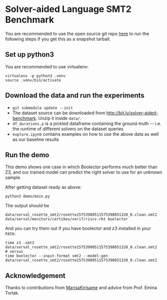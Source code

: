 # Solver-aided Language SMT2 Benchmark

You are recommended to use the open source git repo
[here](https://github.com/izgzhen/solver-aided-lang-smt2-benchmark)
to run the following steps
if you get this as a snapshot tarball.

## Set up python3

You are recommended to use virtualenv:

```
virtualenv -p python3 .venv
source .venv/bin/activate
```

## Download the data and run the experiments

- `git submodule update --init`
- The dataset source can be downloaded from http://bit.ly/solver-aided-benchmark.
  Unzip it inside `data/`.
- `df_durations.p` is a pickled dataframe containing the ground-truth -- i.e. the runtime of
  different solvers on the dataset queries
- `explore.ipynb` contains examples on how to use the above data as well as our baseline results

## Run the demo

This demo shows one case in which Boolector performs much better than Z3,
and our trained model can predict the right solver to use for an unknown
sample.

After getting dataset ready as above:

```
python3 demo/main.py
```

The output should be

```
data/serval_rosette_smt2/rosette15753980511575398051320_0.clean.smt2 data/serval/monitors/certikos/verif/riscv.rkt boolector
```

And you can try them out if you have boolector and z3 installed in your `PATH`:

```
time z3 -smt2 data/serval_rosette_smt2/rosette15753980511575398051320_0.clean.smt2
# versus
time boolector --input-format smt2 --model-gen data/serval_rosette_smt2/rosette15753980511575398051320_0.clean.smt2
```

## Acknowledgement

Thanks to contributions from [MarisaKirisame](https://github.com/MarisaKirisame/) and advice from Prof. Emina Torlak.
